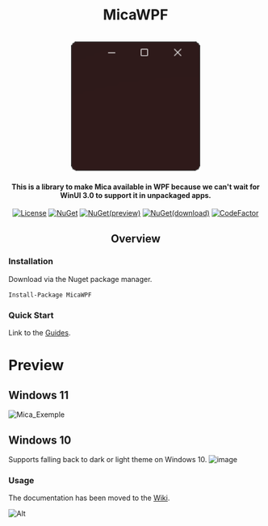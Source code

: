 

<h1 align="center">MicaWPF</h1><br />
<div align="center"> 
<img src="./Logo/Logo178x178.png" width="256"/>
    </div>
<div align="center">
<h4>This is a library to make Mica available in WPF because we can't wait for WinUI 3.0 to support it in unpackaged apps.</h4>
    
[![License](https://img.shields.io/github/license/Simnico99/MicaWPF?style=flat)](https://github.com/Simnico99/MicaWPF/blob/main/LICENSE)
[![NuGet](https://img.shields.io/nuget/v/MicaWPF.svg?style=flat&logo=NuGet)](https://www.nuget.org/packages/MicaWPF/latest)
[![NuGet(preview)](https://img.shields.io/nuget/vpre/MicaWPF.svg?style=flat&logo=NuGet)](https://www.nuget.org/packages/MicaWPF/latest/prerelease)
[![NuGet(download)](https://img.shields.io/nuget/dt/MicaWPF.svg?style=flat&logo=NuGet)](https://www.nuget.org/packages/MicaWPF/)
[![CodeFactor](https://img.shields.io/codefactor/grade/github/Simnico99/MicaWPF/main?logo=codefactor&logoColor=%23ffff)](https://www.codefactor.io/repository/github/simnico99/micawpf/overview/main)
</div>

<h2 align="center">Overview</h2>

### Installation
Download via the Nuget package manager.
```nuget
Install-Package MicaWPF
```

### Quick Start
Link to the [Guides](https://github.com/Simnico99/MicaWPF/wiki).

# Preview
## Windows 11
![Mica_Exemple](https://user-images.githubusercontent.com/80013536/146576610-09cdf07d-0170-4e48-b65d-6612fd7b31fb.png)

## Windows 10
Supports falling back to dark or light theme on Windows 10.
![image](https://user-images.githubusercontent.com/80013536/139864645-8a48016b-e369-4c9c-9ca9-73ee7fc10a07.png)<br/>

### Usage
The documentation has been moved to the [Wiki](https://github.com/Simnico99/MicaWPF/wiki).

![Alt](https://repobeats.axiom.co/api/embed/756130021d85947f6cd1d56b08c1f7b358e5d3a5.svg "Repobeats analytics image")
